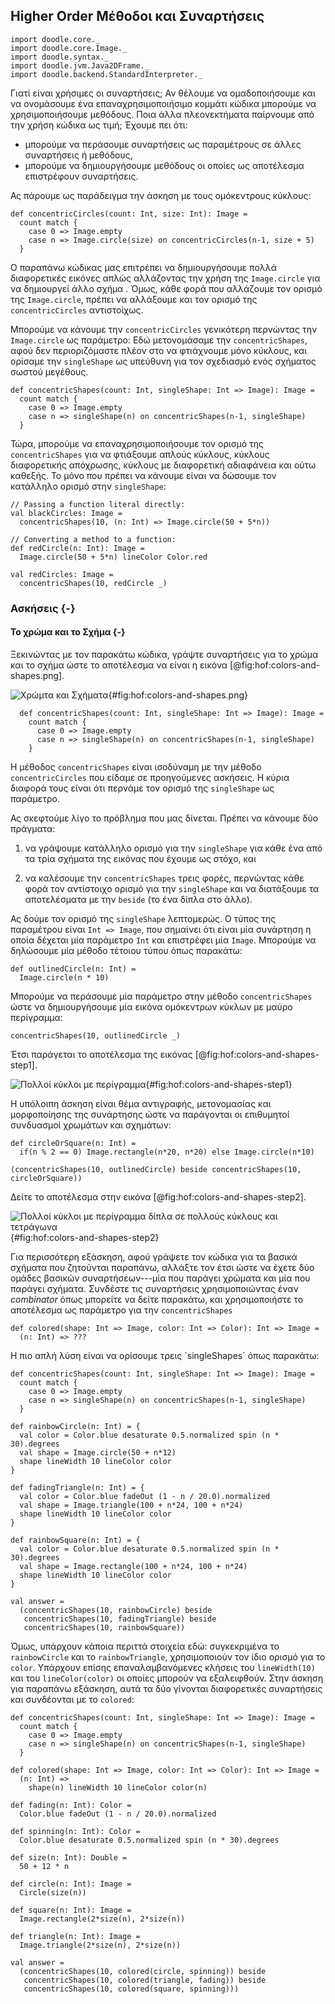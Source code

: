 ## Higher Order Μέθοδοι και Συναρτήσεις

```tut:invisible
import doodle.core._
import doodle.core.Image._
import doodle.syntax._
import doodle.jvm.Java2DFrame._
import doodle.backend.StandardInterpreter._
```

Γιατί είναι χρήσιμες οι συναρτήσεις;
Αν θέλουμε να ομαδοποιήσουμε και να ονομάσουμε ένα επαναχρησιμοποιήσιμο κομμάτι κώδικα μπορούμε να χρησιμοποιήσουμε μεθόδους.
Ποια άλλα πλεονεκτήματα παίρνουμε από την χρήση κώδικα ως τιμή;
Έχουμε πει ότι:

 - μπορούμε να περάσουμε συναρτήσεις ως παραμέτρους σε άλλες συναρτήσεις ή μεθόδους,
 - μπορούμε να δημιουργήσουμε μεθόδους οι οποίες ως αποτέλεσμα επιστρέφουν συναρτήσεις.

Ας πάρουμε ως παράδειγμα την άσκηση με τους ομόκεντρους κύκλους:


```tut:silent:book
def concentricCircles(count: Int, size: Int): Image =
  count match {
    case 0 => Image.empty
    case n => Image.circle(size) on concentricCircles(n-1, size + 5)
  }
```

Ο παραπάνω κώδικας μας επιτρέπει να δημιουργήσουμε πολλά διαφορετικές εικόνες απλώς
αλλάζοντας την χρήση της `Image.circle` για να δημιουργεί άλλο σχήμα .
Όμως, κάθε φορά που αλλάζουμε τον ορισμό της `Image.circle`,
πρέπει να αλλάξουμε και τον ορισμό της `concentricCircles` αντιστοίχως.

Μπορούμε να κάνουμε την `concentricCircles` γενικότερη περνώντας την
`Image.circle` ως παράμετρο:
Εδώ μετονομάσαμε την `concentricShapes`, αφού δεν περιοριζόμαστε πλέον στο να φτιάχνουμε μόνο κύκλους,
και ορίσαμε την `singleShape` ως υπεύθυνη για τον σχεδιασμό ενός σχήματος σωστού μεγέθους.

```tut:silent:book
def concentricShapes(count: Int, singleShape: Int => Image): Image =
  count match {
    case 0 => Image.empty
    case n => singleShape(n) on concentricShapes(n-1, singleShape)
  }
```

Τώρα, μπορούμε να επαναχρησιμοποιήσουμε τον ορισμό της `concentricShapes`
για να φτιάξουμε απλούς κύκλους, κύκλους διαφορετικής απόχρωσης,
κύκλους με διαφορετική αδιαφάνεια και ούτω καθεξής.
Το μόνο που πρέπει να κάνουμε είναι να δώσουμε τον κατάλληλο ορισμό στην `singleShape`:

```tut:silent:book
// Passing a function literal directly:
val blackCircles: Image =
  concentricShapes(10, (n: Int) => Image.circle(50 + 5*n))

// Converting a method to a function:
def redCircle(n: Int): Image =
  Image.circle(50 + 5*n) lineColor Color.red

val redCircles: Image =
  concentricShapes(10, redCircle _)
```

### Ασκήσεις {-}

#### Το χρώμα και το Σχήμα {-}

Ξεκινώντας με τον παρακάτω κώδικα, γράψτε συναρτήσεις για το χρώμα και το σχήμα
ώστε το αποτέλεσμα να είναι η εικόνα [@fig:hof:colors-and-shapes.png].

![Χρώμτα και Σχήματα](src/pages/hof/colors-and-shapes.pdf+svg){#fig:hof:colors-and-shapes.png}

```tut:silent:book
  def concentricShapes(count: Int, singleShape: Int => Image): Image =
    count match {
      case 0 => Image.empty
      case n => singleShape(n) on concentricShapes(n-1, singleShape)
    }
```

Η μέθοδος `concentricShapes` είναι ισοδύναμη με την μέθοδο
`concentricCircles` που είδαμε σε προηγούμενες ασκήσεις.
Η κύρια διαφορά τους είναι ότι περνάμε τον ορισμό της
`singleShape` ως παράμετρο.

Ας σκεφτούμε λίγο το πρόβλημα που μας δίνεται.
Πρέπει να κάνουμε δύο πράγματα:

 1. να γράψουμε κατάλληλο ορισμό για την `singleShape` για κάθε ένα
    από τα τρία σχήματα της εικόνας που έχουμε ως στόχο, και

 2. να καλέσουμε την `concentricShapes` τρεις φορές,
    περνώντας κάθε φορά τον αντίστοιχο ορισμό για την `singleShape`
    και να διατάξουμε τα αποτελέσματα με την `beside` (το ένα δίπλα στο άλλο).

Ας δούμε τον ορισμό της `singleShape` λεπτομερώς.
Ο τύπος της παραμέτρου είναι `Int => Image`,
που σημαίνει ότι είναι μία συνάρτηση η οποία δέχεται μία παράμετρο `Int` και επιστρέφει μία `Image`.
Μπορούμε να δηλώσουμε μία μέθοδο τέτοιου τύπου όπως παρακάτω:

```tut:silent:book
def outlinedCircle(n: Int) =
  Image.circle(n * 10)
```

Μπορούμε να περάσουμε μία παράμετρο στην μέθοδο `concentricShapes` ώστε να δημιουργήσουμε
μία εικόνα ομόκεντρων κύκλων με μαύρο περίγραμμα:

```tut:silent:book
concentricShapes(10, outlinedCircle _)
```

Έτσι παράγεται το αποτέλεσμα της εικόνας [@fig:hof:colors-and-shapes-step1].

![Πολλοί κύκλοι με περίγραμμα](src/pages/hof/colors-and-shapes-step1.pdf+svg){#fig:hof:colors-and-shapes-step1}

Η υπόλοιπη άσκηση είναι θέμα αντιγραφής, μετονομασίας
και μορφοποίησης της συνάρτησης ώστε να παράγονται
οι επιθυμητοί συνδυασμοί χρωμάτων και σχημάτων:

```tut:silent:book
def circleOrSquare(n: Int) =
  if(n % 2 == 0) Image.rectangle(n*20, n*20) else Image.circle(n*10)

(concentricShapes(10, outlinedCircle) beside concentricShapes(10, circleOrSquare))
```

Δείτε το αποτέλεσμα στην εικόνα [@fig:hof:colors-and-shapes-step2].

![Πολλοί κύκλοι με περίγραμμα δίπλα σε πολλούς κύκλους και τετράγωνα](src/pages/hof/colors-and-shapes-step2.pdf+svg){#fig:hof:colors-and-shapes-step2}

Για περισσότερη εξάσκηση, αφού γράψετε τον κώδικα για τα
βασικά σχήματα που ζητούνται παραπάνω, αλλάξτε τον έτσι ώστε να έχετε δύο ομάδες
βασικών συναρτήσεων---μία που παράγει χρώματα και μία που παράγει σχήματα.
Συνδέστε τις συναρτήσεις χρησιμοποιώντας έναν *combinator* όπως μπορείτε να δείτε παρακάτω,
και χρησιμοποιήστε το αποτέλεσμα ως παράμετρο για την `concentricShapes`

```tut:silent:book
def colored(shape: Int => Image, color: Int => Color): Int => Image =
  (n: Int) => ???
```

<div class="solution">
Η πιο απλή λύση είναι να ορίσουμε τρεις `singleShapes` όπως παρακάτω:

```tut:silent:book
def concentricShapes(count: Int, singleShape: Int => Image): Image =
  count match {
    case 0 => Image.empty
    case n => singleShape(n) on concentricShapes(n-1, singleShape)
  }

def rainbowCircle(n: Int) = {
  val color = Color.blue desaturate 0.5.normalized spin (n * 30).degrees
  val shape = Image.circle(50 + n*12)
  shape lineWidth 10 lineColor color
}

def fadingTriangle(n: Int) = {
  val color = Color.blue fadeOut (1 - n / 20.0).normalized
  val shape = Image.triangle(100 + n*24, 100 + n*24)
  shape lineWidth 10 lineColor color
}

def rainbowSquare(n: Int) = {
  val color = Color.blue desaturate 0.5.normalized spin (n * 30).degrees
  val shape = Image.rectangle(100 + n*24, 100 + n*24)
  shape lineWidth 10 lineColor color
}

val answer =
  (concentricShapes(10, rainbowCircle) beside
   concentricShapes(10, fadingTriangle) beside
   concentricShapes(10, rainbowSquare))
```

Όμως, υπάρχουν κάποια περιττά στοιχεία εδώ:
συγκεκριμένα το `rainbowCircle` και το `rainbowTriangle`,
χρησιμοποιούν τον ίδιο ορισμό για το `color`.
Υπάρχουν επίσης επαναλαμβανόμενες κλήσεις του `lineWidth(10)` και του
`lineColor(color)` οι οποίες μπορούν να εξαλειφθούν.
Στην άσκηση για παραπάνω εξάσκηση, αυτά τα δύο γίνονται διαφορετικές συναρτήσεις
και συνδέονται με το `colored`:

```tut:book
def concentricShapes(count: Int, singleShape: Int => Image): Image =
  count match {
    case 0 => Image.empty
    case n => singleShape(n) on concentricShapes(n-1, singleShape)
  }

def colored(shape: Int => Image, color: Int => Color): Int => Image =
  (n: Int) =>
    shape(n) lineWidth 10 lineColor color(n)

def fading(n: Int): Color =
  Color.blue fadeOut (1 - n / 20.0).normalized

def spinning(n: Int): Color =
  Color.blue desaturate 0.5.normalized spin (n * 30).degrees

def size(n: Int): Double =
  50 + 12 * n

def circle(n: Int): Image =
  Circle(size(n))

def square(n: Int): Image =
  Image.rectangle(2*size(n), 2*size(n))

def triangle(n: Int): Image =
  Image.triangle(2*size(n), 2*size(n))

val answer =
  (concentricShapes(10, colored(circle, spinning)) beside
   concentricShapes(10, colored(triangle, fading)) beside
   concentricShapes(10, colored(square, spinning)))
```
</div>
